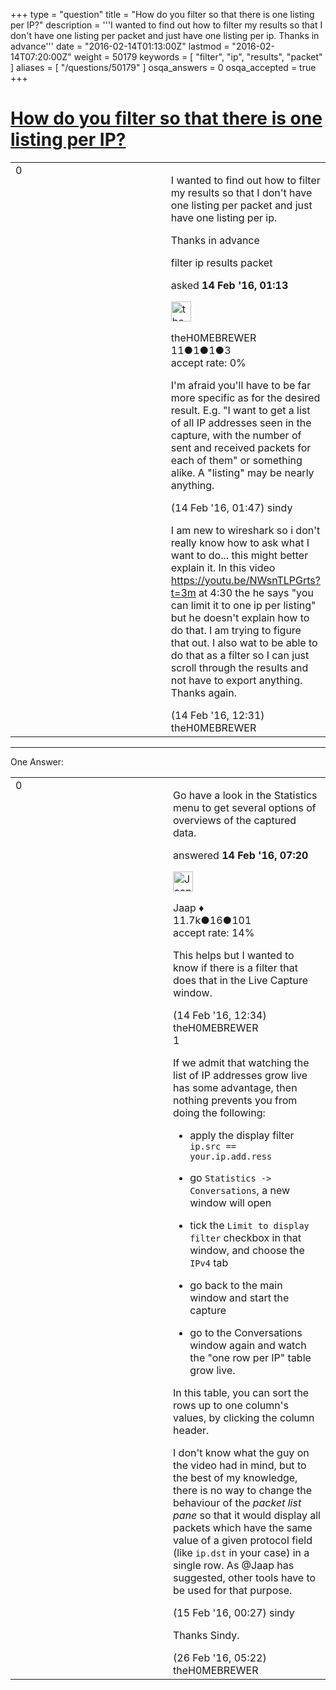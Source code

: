 +++
type = "question"
title = "How do you filter so that there is one listing per IP?"
description = '''I wanted to find out how to filter my results so that I don&#x27;t have one listing per packet and just have one listing per ip. Thanks in advance'''
date = "2016-02-14T01:13:00Z"
lastmod = "2016-02-14T07:20:00Z"
weight = 50179
keywords = [ "filter", "ip", "results", "packet" ]
aliases = [ "/questions/50179" ]
osqa_answers = 0
osqa_accepted = true
+++

<div class="headNormal">

# [How do you filter so that there is one listing per IP?](/questions/50179/how-do-you-filter-so-that-there-is-one-listing-per-ip)

</div>

<div id="main-body">

<div id="askform">

<table id="question-table" style="width:100%;"><colgroup><col style="width: 50%" /><col style="width: 50%" /></colgroup><tbody><tr class="odd"><td style="width: 30px; vertical-align: top"><div class="vote-buttons"><div id="post-50179-score" class="post-score" title="current number of votes">0</div><div id="favorite-count" class="favorite-count"></div></div></td><td><div id="item-right"><div class="question-body"><p>I wanted to find out how to filter my results so that I don't have one listing per packet and just have one listing per ip.</p><p>Thanks in advance</p></div><div id="question-tags" class="tags-container tags">filter ip results packet</div><div id="question-controls" class="post-controls"></div><div class="post-update-info-container"><div class="post-update-info post-update-info-user"><p>asked <strong>14 Feb '16, 01:13</strong></p><img src="https://secure.gravatar.com/avatar/525180525586821431613aa3acf652e1?s=32&amp;d=identicon&amp;r=g" class="gravatar" width="32" height="32" alt="theH0MEBREWER&#39;s gravatar image" /><p>theH0MEBREWER<br />
<span class="score" title="11 reputation points">11</span><span title="1 badges"><span class="badge1">●</span><span class="badgecount">1</span></span><span title="1 badges"><span class="silver">●</span><span class="badgecount">1</span></span><span title="3 badges"><span class="bronze">●</span><span class="badgecount">3</span></span><br />
<span class="accept_rate" title="Rate of the user&#39;s accepted answers">accept rate:</span> <span title="theH0MEBREWER has no accepted answers">0%</span></p></div></div><div id="comments-container-50179" class="comments-container"><span id="50180"></span><div id="comment-50180" class="comment"><div id="post-50180-score" class="comment-score"></div><div class="comment-text"><p>I'm afraid you'll have to be far more specific as for the desired result. E.g. "I want to get a list of all IP addresses seen in the capture, with the number of sent and received packets for each of them" or something alike. A "listing" may be nearly anything.</p></div><div id="comment-50180-info" class="comment-info"><span class="comment-age">(14 Feb '16, 01:47)</span> sindy</div></div><span id="50186"></span><div id="comment-50186" class="comment"><div id="post-50186-score" class="comment-score"></div><div class="comment-text"><p>I am new to wireshark so i don't really know how to ask what I want to do... this might better explain it. In this video <a href="https://youtu.be/NWsnTLPGrts?t=3m">https://youtu.be/NWsnTLPGrts?t=3m</a> at 4:30 the he says "you can limit it to one ip per listing" but he doesn't explain how to do that. I am trying to figure that out. I also wat to be able to do that as a filter so I can just scroll through the results and not have to export anything. Thanks again.</p></div><div id="comment-50186-info" class="comment-info"><span class="comment-age">(14 Feb '16, 12:31)</span> theH0MEBREWER</div></div></div><div id="comment-tools-50179" class="comment-tools"></div><div class="clear"></div><div id="comment-50179-form-container" class="comment-form-container"></div><div class="clear"></div></div></td></tr></tbody></table>

------------------------------------------------------------------------

<div class="tabBar">

<span id="sort-top"></span>

<div class="headQuestions">

One Answer:

</div>

</div>

<span id="50183"></span>

<div id="answer-container-50183" class="answer accepted-answer">

<table style="width:100%;"><colgroup><col style="width: 50%" /><col style="width: 50%" /></colgroup><tbody><tr class="odd"><td style="width: 30px; vertical-align: top"><div class="vote-buttons"><div id="post-50183-score" class="post-score" title="current number of votes">0</div></div></td><td><div class="item-right"><div class="answer-body"><p>Go have a look in the Statistics menu to get several options of overviews of the captured data.</p></div><div class="answer-controls post-controls"></div><div class="post-update-info-container"><div class="post-update-info post-update-info-user"><p>answered <strong>14 Feb '16, 07:20</strong></p><img src="https://secure.gravatar.com/avatar/2337f0406681e5c72ea0e6f1f0d6c0b0?s=32&amp;d=identicon&amp;r=g" class="gravatar" width="32" height="32" alt="Jaap&#39;s gravatar image" /><p>Jaap ♦<br />
<span class="score" title="11680 reputation points"><span>11.7k</span></span><span title="16 badges"><span class="silver">●</span><span class="badgecount">16</span></span><span title="101 badges"><span class="bronze">●</span><span class="badgecount">101</span></span><br />
<span class="accept_rate" title="Rate of the user&#39;s accepted answers">accept rate:</span> <span title="Jaap has 155 accepted answers">14%</span></p></div></div><div id="comments-container-50183" class="comments-container"><span id="50187"></span><div id="comment-50187" class="comment"><div id="post-50187-score" class="comment-score"></div><div class="comment-text"><p>This helps but I wanted to know if there is a filter that does that in the Live Capture window.</p></div><div id="comment-50187-info" class="comment-info"><span class="comment-age">(14 Feb '16, 12:34)</span> theH0MEBREWER</div></div><span id="50197"></span><div id="comment-50197" class="comment"><div id="post-50197-score" class="comment-score">1</div><div class="comment-text"><p>If we admit that watching the list of IP addresses grow live has some advantage, then nothing prevents you from doing the following:</p><ul><li><p>apply the display filter <code>ip.src == your.ip.add.ress</code></p></li><li><p>go <code>Statistics -&gt; Conversations</code>, a new window will open</p></li><li><p>tick the <code>Limit to display filter</code> checkbox in that window, and choose the <code>IPv4</code> tab</p></li><li><p>go back to the main window and start the capture</p></li><li><p>go to the Conversations window again and watch the "one row per IP" table grow live.</p></li></ul><p>In this table, you can sort the rows up to one column's values, by clicking the column header.</p><p>I don't know what the guy on the video had in mind, but to the best of my knowledge, there is no way to change the behaviour of the <em>packet list pane</em> so that it would display all packets which have the same value of a given protocol field (like <code>ip.dst</code> in your case) in a single row. As @Jaap has suggested, other tools have to be used for that purpose.</p></div><div id="comment-50197-info" class="comment-info"><span class="comment-age">(15 Feb '16, 00:27)</span> sindy</div></div><span id="50539"></span><div id="comment-50539" class="comment"><div id="post-50539-score" class="comment-score"></div><div class="comment-text"><p>Thanks Sindy.</p></div><div id="comment-50539-info" class="comment-info"><span class="comment-age">(26 Feb '16, 05:22)</span> theH0MEBREWER</div></div></div><div id="comment-tools-50183" class="comment-tools"></div><div class="clear"></div><div id="comment-50183-form-container" class="comment-form-container"></div><div class="clear"></div></div></td></tr></tbody></table>

</div>

<div class="paginator-container-left">

</div>

</div>

</div>

